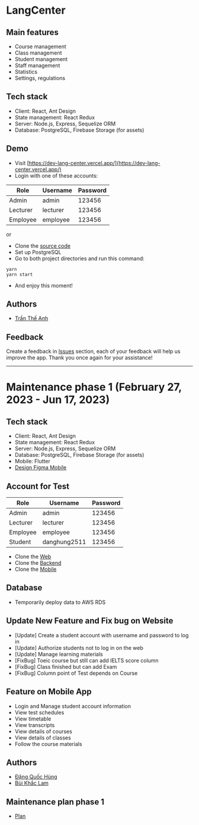 # LangCenter

## Main features

- Course management
- Class management
- Student management
- Staff management
- Statistics
- Settings, regulations

## Tech stack

- Client: React, Ant Design
- State management: React Redux
- Server: Node.js, Express, Sequelize ORM
- Database: PostgreSQL, Firebase Storage (for assets)

## Demo

- Visit [https://dev-lang-center.vercel.app/](https://dev-lang-center.vercel.app/)
- Login with one of these accounts:

| Role     | Username | Password |
| -------- | -------- | -------- |
| Admin    | admin    | 123456   |
| Lecturer | lecturer | 123456   |
| Employee | employee | 123456   |

or

- Clone the [source code](https://github.com/anhtt2211/lang)
- Set up PostgreSQL
- Go to both project directories and run this command:

```shel
yarn
yarn start
```

- And enjoy this moment!

## Authors

- [Trần Thế Anh](https://github.com/anhtt2211/)

## Feedback

Create a feedback in [Issues](https://github.com/anhtt2211/lang/issues) section, each of your feedback will help us improve the app. Thank you once again for your assistance!

-------------------------------------------------------------------------------------------------------------

# Maintenance phase 1 (February 27, 2023 - Jun 17, 2023)

## Tech stack

- Client: React, Ant Design
- State management: React Redux
- Server: Node.js, Express, Sequelize ORM
- Database: PostgreSQL, Firebase Storage (for assets)
- Mobile: Flutter
- [Design Figma Mobile](https://www.figma.com/file/xLZFfOhNsGPhtplhIio3iW/SE109-langcenter?type=design&node-id=0-1&mode=design)

## Account for Test

| Role     | Username     | Password |
| -------- | ------------ | -------- |
| Admin    | admin        | 123456   |
| Lecturer | lecturer     | 123456   |
| Employee | employee     | 123456   |
| Student  | danghung2511 | 123456   |

- Clone the [Web](https://github.com/HeroDang/langcenter-web)
- Clone the [Backend](https://github.com/HeroDang/langcenter-backend)
- Clone the [Mobile](https://github.com/lamva112/se109_lanspire)


## Database

- Temporarily deploy data to AWS RDS

## Update New Feature and Fix bug on Website

- [Update] Create a student account with username and password to log in
- [Update] Authorize students not to log in on the web
- [Update] Manage learning materials
- [FixBug] Toeic course but still can add IELTS score column
- [FixBug] Class finished but can add Exam
- [FixBug] Column point of Test depends on Course

## Feature on Mobile App

- Login and Manage student account information
- View test schedules
- View timetable
- View transcripts 
- View details of courses
- View details of classes
- Follow the course materials

## Authors

- [Đặng Quốc Hùng](https://github.com/HeroDang)
- [Bùi Khắc Lam](https://github.com/lamva112)

## Maintenance plan phase 1

- [Plan](https://docs.google.com/spreadsheets/d/1O-l-jupxtDgLTrQz8lOm1-yESBl1RzIeUwpYdnj_MCM/edit#gid=0)
